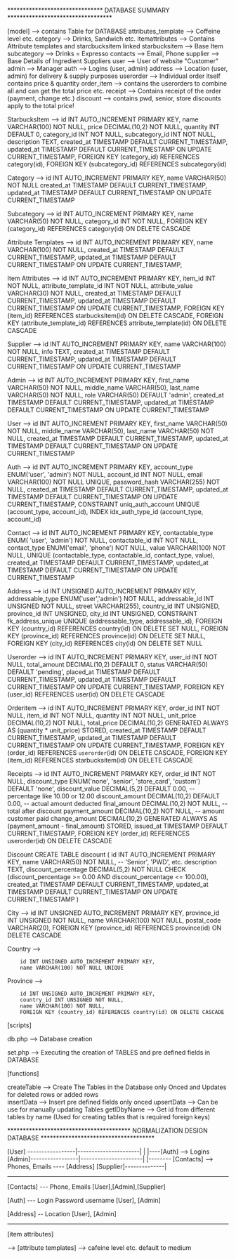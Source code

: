 ******************************* DATABASE SUMMARY **********************************

[model]         --> contains Table for DATABASE
    attributes_template     --> Coffeine level etc.
    category                --> Drinks, Sandwich etc.
    itemattributes          --> Contains Attribute templates and starcbucksitem linked
    starbucksitem           --> Base Item
    subcategory             --> Drinks = Expresso
    contacts                --> Email, Phone
    supplier                --> Base Details of Ingredient Suppliers
    user                    --> User of website "Customer"
    admin                   --> Manager
    auth                    --> Logins (user, admin)
    address                 --> Location (user, admin) for delivery & supply purposes
    userorder               --> Individual order itself contains price & quantity
    order_item              --> contains the userorders to combine all and can get the total price etc.
    receipt                 --> Contains receipt of the order (payment, change etc.)
    discount                --> contains pwd, senior, store discounts apply to the total price!

StarbucksItem -->
        id INT AUTO_INCREMENT PRIMARY KEY,
        name VARCHAR(100) NOT NULL,
        price DECIMAL(10,2) NOT NULL,
        quantity INT DEFAULT 0,
        category_id INT NOT NULL,
        subcategory_id INT NOT NULL,
        description TEXT,
        created_at TIMESTAMP DEFAULT CURRENT_TIMESTAMP,
        updated_at TIMESTAMP DEFAULT CURRENT_TIMESTAMP ON UPDATE CURRENT_TIMESTAMP,
        FOREIGN KEY (category_id) REFERENCES category(id),
        FOREIGN KEY (subcategory_id) REFERENCES subcategory(id)

Category -->
        id INT AUTO_INCREMENT PRIMARY KEY,
        name VARCHAR(50) NOT NULL
        created_at TIMESTAMP DEFAULT CURRENT_TIMESTAMP,
        updated_at TIMESTAMP DEFAULT CURRENT_TIMESTAMP ON UPDATE CURRENT_TIMESTAMP

Subcategory --> 
        id INT AUTO_INCREMENT PRIMARY KEY,
        name VARCHAR(50) NOT NULL,
        category_id INT NOT NULL,
        FOREIGN KEY (category_id) REFERENCES category(id) ON DELETE CASCADE

Attribute Templates -->
        id INT AUTO_INCREMENT PRIMARY KEY,
        name VARCHAR(100) NOT NULL,
        created_at TIMESTAMP DEFAULT CURRENT_TIMESTAMP,
        updated_at TIMESTAMP DEFAULT CURRENT_TIMESTAMP ON UPDATE CURRENT_TIMESTAMP,

Item Attributes --> 
        id INT AUTO_INCREMENT PRIMARY KEY,
        item_id INT NOT NULL,
        attribute_template_id INT NOT NULL,
        attribute_value VARCHAR(30) NOT NULL,
        created_at TIMESTAMP DEFAULT CURRENT_TIMESTAMP,
        updated_at TIMESTAMP DEFAULT CURRENT_TIMESTAMP ON UPDATE CURRENT_TIMESTAMP,
        FOREIGN KEY (item_id) REFERENCES starbucksitem(id) ON DELETE CASCADE,
        FOREIGN KEY (attribute_template_id) REFERENCES attribute_template(id) ON DELETE CASCADE

Supplier -->
        id INT AUTO_INCREMENT PRIMARY KEY,
        name VARCHAR(100) NOT NULL,
        info TEXT,
        created_at TIMESTAMP DEFAULT CURRENT_TIMESTAMP,
        updated_at TIMESTAMP DEFAULT CURRENT_TIMESTAMP ON UPDATE CURRENT_TIMESTAMP

Admin -->
        id INT AUTO_INCREMENT PRIMARY KEY,
        first_name VARCHAR(50) NOT NULL,
        middle_name VARCHAR(50),
        last_name VARCHAR(50) NOT NULL,
        role VARCHAR(50) DEFAULT 'admin',
        created_at TIMESTAMP DEFAULT CURRENT_TIMESTAMP,
        updated_at TIMESTAMP DEFAULT CURRENT_TIMESTAMP ON UPDATE CURRENT_TIMESTAMP

User -->
        id INT AUTO_INCREMENT PRIMARY KEY,
        first_name VARCHAR(50) NOT NULL,
        middle_name VARCHAR(50),
        last_name VARCHAR(50) NOT NULL,
        created_at TIMESTAMP DEFAULT CURRENT_TIMESTAMP,
        updated_at TIMESTAMP DEFAULT CURRENT_TIMESTAMP ON UPDATE CURRENT_TIMESTAMP

Auth -->
        id INT AUTO_INCREMENT PRIMARY KEY,
        account_type ENUM('user', 'admin') NOT NULL,
        account_id INT NOT NULL,
        email VARCHAR(100) NOT NULL UNIQUE,
        password_hash VARCHAR(255) NOT NULL,
        created_at TIMESTAMP DEFAULT CURRENT_TIMESTAMP,
        updated_at TIMESTAMP DEFAULT CURRENT_TIMESTAMP ON UPDATE CURRENT_TIMESTAMP,
        CONSTRAINT uniq_auth_account UNIQUE (account_type, account_id),
        INDEX idx_auth_type_id (account_type, account_id)

Contact -->
        id INT AUTO_INCREMENT PRIMARY KEY,
        contactable_type ENUM( 'user', 'admin') NOT NULL,
        contactable_id INT NOT NULL,
        contact_type ENUM('email', 'phone') NOT NULL,
        value VARCHAR(100) NOT NULL,
        UNIQUE (contactable_type, contactable_id, contact_type, value),
        created_at TIMESTAMP DEFAULT CURRENT_TIMESTAMP,
        updated_at TIMESTAMP DEFAULT CURRENT_TIMESTAMP ON UPDATE CURRENT_TIMESTAMP

Address -->
        id INT UNSIGNED AUTO_INCREMENT PRIMARY KEY,
        addressable_type ENUM('user','admin') NOT NULL,
        addressable_id INT UNSIGNED NOT NULL,
        street VARCHAR(255),
        country_id INT UNSIGNED,
        province_id INT UNSIGNED,
        city_id INT UNSIGNED,
        CONSTRAINT fk_address_unique UNIQUE (addressable_type, addressable_id),
        FOREIGN KEY (country_id) REFERENCES country(id) ON DELETE SET NULL,
        FOREIGN KEY (province_id) REFERENCES province(id) ON DELETE SET NULL,
        FOREIGN KEY (city_id) REFERENCES city(id) ON DELETE SET NULL

Userorder --> 
        id INT AUTO_INCREMENT PRIMARY KEY,
        user_id INT NOT NULL,
        total_amount DECIMAL(10,2) DEFAULT 0,
        status VARCHAR(50) DEFAULT 'pending',
        placed_at TIMESTAMP DEFAULT CURRENT_TIMESTAMP,
        updated_at TIMESTAMP DEFAULT CURRENT_TIMESTAMP ON UPDATE CURRENT_TIMESTAMP,
        FOREIGN KEY (user_id) REFERENCES user(id) ON DELETE CASCADE
        
Orderitem -->
        id INT AUTO_INCREMENT PRIMARY KEY,
        order_id INT NOT NULL,
        item_id INT NOT NULL,
        quantity INT NOT NULL,
        unit_price DECIMAL(10,2) NOT NULL,
        total_price DECIMAL(10,2) GENERATED ALWAYS AS (quantity * unit_price) STORED,
        created_at TIMESTAMP DEFAULT CURRENT_TIMESTAMP,
        updated_at TIMESTAMP DEFAULT CURRENT_TIMESTAMP ON UPDATE CURRENT_TIMESTAMP,
        FOREIGN KEY (order_id) REFERENCES `userorder`(id) ON DELETE CASCADE,
        FOREIGN KEY (item_id) REFERENCES starbucksitem(id) ON DELETE CASCADE

Receipts -->
        id INT AUTO_INCREMENT PRIMARY KEY,
        order_id INT NOT NULL,
        discount_type ENUM('none', 'senior', 'store_card', 'custom') DEFAULT 'none',
        discount_value DECIMAL(5,2) DEFAULT 0.00, -- percentage like 10.00 or 12.00
        discount_amount DECIMAL(10,2) DEFAULT 0.00, -- actual amount deducted
        final_amount DECIMAL(10,2) NOT NULL, -- total after discount
        payment_amount DECIMAL(10,2) NOT NULL, -- amount customer paid
        change_amount DECIMAL(10,2) GENERATED ALWAYS AS (payment_amount - final_amount) STORED,
        issued_at TIMESTAMP DEFAULT CURRENT_TIMESTAMP,
        FOREIGN KEY (order_id) REFERENCES userorder(id) ON DELETE CASCADE

Discount 
    CREATE TABLE discount (
        id INT AUTO_INCREMENT PRIMARY KEY,
        name VARCHAR(50) NOT NULL, -- 'Senior', 'PWD', etc.
        description TEXT,
        discount_percentage DECIMAL(5,2) NOT NULL CHECK (discount_percentage >= 0.00 AND discount_percentage <= 100.00),
        created_at TIMESTAMP DEFAULT CURRENT_TIMESTAMP,
        updated_at TIMESTAMP DEFAULT CURRENT_TIMESTAMP ON UPDATE CURRENT_TIMESTAMP
    )

City -->
        id INT UNSIGNED AUTO_INCREMENT PRIMARY KEY,
        province_id INT UNSIGNED NOT NULL,
        name VARCHAR(100) NOT NULL,
        postal_code VARCHAR(20),
        FOREIGN KEY (province_id) REFERENCES province(id) ON DELETE CASCADE

Country -->

        id INT UNSIGNED AUTO_INCREMENT PRIMARY KEY,
        name VARCHAR(100) NOT NULL UNIQUE

Province -->

        id INT UNSIGNED AUTO_INCREMENT PRIMARY KEY,
        country_id INT UNSIGNED NOT NULL,
        name VARCHAR(100) NOT NULL,
        FOREIGN KEY (country_id) REFERENCES country(id) ON DELETE CASCADE







[scripts]

db.php          --> Database creation 

set.php         --> Executing the creation of TABLES and pre defined fields in DATABASE

[functions]

createTable     --> Create The Tables in the Database only Onced and Updates for deleted rows or added rows   
insertData      --> Insert pre defined fields only onced
upsertData      --> Can be use for manually updating Tables
getIDbyName     --> Get id from different tables by name (Used for creating tables that is required foreign keys)


**************************************** NORMALIZATION DESIGN DATABASE *************************************

[User] -----------------|----------------------|
                        |                      |----[Auth] --> Logins
[Admin]-----------------|----------------------|
                        |-------- [Contacts] --> Phones, Emails ---- [Address]
[Supplier]--------------|

--------------------------------------------------------------------------------
[Contacts] --- Phone, Emails
        [User],[Admin],[Supplier]

[Auth] --- Login Password username 
        [User], [Admin]

[Address] -- Location
        [User], [Admin]

---------------------------------------------------------------------------------

[item attributes]

--> [attribute templates] 
        --> cafeine level etc. default to medium


